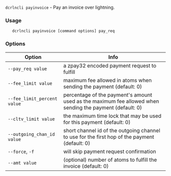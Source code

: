 `dcrlncli payinvoice` - Pay an invoice over lightning.

### Usage
```
   dcrlncli payinvoice [command options] pay_req
```

### Options
|Option|Info|
|--|--|
|`--pay_req value`|            a zpay32 encoded payment request to fulfill|
|`--fee_limit value`|          maximum fee allowed in atoms when sending the payment (default: 0)|
|`--fee_limit_percent value`|  percentage of the payment's amount used as the maximum fee allowed when sending the payment (default: 0)|
|`--cltv_limit value`|         the maximum time lock that may be used for this payment (default: 0)|
|`--outgoing_chan_id value`|   short channel id of the outgoing channel to use for the first hop of the payment (default: 0)|
|`--force`, `-f`|               will skip payment request confirmation|
|`--amt value`|                (optional) number of atoms to fulfill the invoice (default: 0)|

